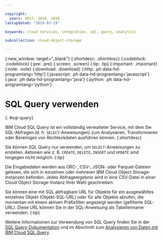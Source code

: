 ```yaml
---

copyright:
  years: 2017, 2018, 2019
lastupdated: "2019-03-19"

keywords: cloud services, integration, sql, query, analytics

subcollection: cloud-object-storage

---
```

{:new_window: target="_blank"}
{:shortdesc: .shortdesc}
{:codeblock: .codeblock}
{:pre: .pre}
{:screen: .screen}
{:tip: .tip}
{:important: .important}
{:note: .note}
{:download: .download} 
{:http: .ph data-hd-programlang='http'} 
{:javascript: .ph data-hd-programlang='javascript'} 
{:java: .ph data-hd-programlang='java'} 
{:python: .ph data-hd-programlang='python'}

# SQL Query verwenden
{: #sql-query}

IBM Cloud SQL Query ist ein vollständig verwalteter Service, mit dem Sie SQL-Abfragen (d. h. `SELECT`-Anweisungen) zum Analysieren, Transformieren oder Bereinigen von Rechteckdaten ausführen können.
{:shortdesc}

Sie können SQL Query nur verwenden, um `SELECT`-Anweisungen zu erstellen. Aktionen wie z. B. `CREATE`, `DELETE`, `INSERT` und `UPDATE` sind hingegen nicht möglich.
{:tip}

Die Eingabedaten werden aus ORC-, CSV-, JSON- oder Parquet-Dateien gelesen, die sich in einzelnen oder mehreren IBM Cloud Object Storage-Instanzen befinden. Jedes Abfrageergebnis wird in eine CSV-Datei in einer Cloud Object Storage-Instanz Ihrer Wahl geschrieben.

Sie können eine mit SQL abfragbare URL für Objekte für ein ausgewähltes einzelnes Objekt (Objekt-SQL-URL) oder für alle Objekte abrufen, die momentan mit einem aktiven Präfixfilter angezeigt werden (gefilterte SQL-URL). Diese URL können Sie in der SQL-Anweisung als Tabellenname verwenden.
{:tip}

Weitere Informationen zur Verwendung von SQL Query finden Sie in der [SQL Query-Dokumentation](/docs/services/sql-query?topic=sql-query-overview) und im Abschnitt zum [Analysieren von Daten mit IBM Cloud SQL Query](https://medium.com/codait/analyzing-data-with-ibm-cloud-sql-query-bc53566a59f5?linkId=49971053).
